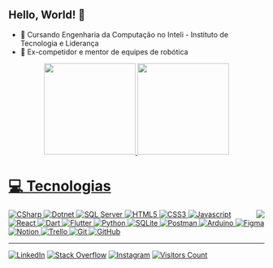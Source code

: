 ## Hello, World! 👋

- 🏫 Cursando Engenharia da Computação no Inteli - Instituto de Tecnologia e Liderança
- 🤖 Ex-competidor e mentor de equipes de robótica

<div align="center">
  <a href="https://github.com/gustavo-dacosta">
  <img height="180em" src="https://github-readme-stats.vercel.app/api?username=gustavo-dacosta&show_icons=true&include_all_commits=true&count_private=true&theme=transparent"/>
  <img height="180em" src="https://github-readme-stats.vercel.app/api/top-langs/?username=gustavo-dacosta&layout=compact&langs_count=6&theme=transparent"/>
</div>
  
<div>
  <h1>💻 Tecnologias</h1>
  <img align="right" src="https://user-images.githubusercontent.com/5713670/87202985-820dcb80-c2b6-11ea-9f56-7ec461c497c3.gif">
  <div align="left">
    <div>
      <img alt="CSharp" src="https://img.shields.io/badge/csharp-100000?style=for-the-badge&logo=csharp&logoColor=darkgreen">
      <img alt="Dotnet" src="https://img.shields.io/badge/dotnet-100000?style=for-the-badge&logo=dotnet&logoColor=darkgreen">
      <img alt="SQL Server" src="https://img.shields.io/badge/sqlserver-100000?style=for-the-badge&logo=microsoft-sql-server&logoColor=red">
      <img alt="HTML5" src="https://img.shields.io/badge/html-100000?style=for-the-badge&logo=html5">
      <img alt="CSS3" src="https://img.shields.io/badge/css3-100000?style=for-the-badge&logo=css3&logoColor=blue">
      <img alt="Javascript" src="https://img.shields.io/badge/javascript-100000?style=for-the-badge&logo=javascript&logoColor=yellow">
      <img alt="React" src="https://img.shields.io/badge/react-100000?style=for-the-badge&logo=react&logoColor=blue">
      <img alt="Dart" src="https://img.shields.io/badge/dart-100000?style=for-the-badge&logo=dart&logoColor=blue">
      <img alt="Flutter" src="https://img.shields.io/badge/Flutter-100000?style=for-the-badge&logo=flutter&logoColor=lightblue">
      <img alt="Python" src="https://img.shields.io/badge/python-100000?style=for-the-badge&logo=python&logoColor=blue">
      <img alt="SQLite" src="https://img.shields.io/badge/sqlite-100000?style=for-the-badge&logo=sqlite">
      <img alt="Postman" src="https://img.shields.io/badge/Postman-100000?style=for-the-badge&logo=postman">
      <img alt="Arduino" src="https://img.shields.io/badge/-Arduino-100000?style=for-the-badge&logo=arduino">
      <img alt="Figma" src="https://img.shields.io/badge/figma-100000?style=for-the-badge&logo=figma">
      <img alt="Notion" src="https://img.shields.io/badge/Notion-100000?style=for-the-badge&logo=notion">
      <img alt="Trello" src="https://img.shields.io/badge/Trello-100000?style=for-the-badge&logo=trello&logoColor=blue">
      <img alt="Git" src="https://img.shields.io/badge/git-100000?style=for-the-badge&logo=git">
      <img alt="GitHub" src="https://img.shields.io/badge/github-100000?style=for-the-badge&logo=github">
    </div>
    <hr height="1">
    <a href="www.linkedin.com/in/gustavo-dacosta"><img alt="LinkedIn" src="https://img.shields.io/badge/LinkedIn-%230077B5.svg?logo=linkedin&logoColor=white"></a>
    <a href="https://stackoverflow.com/users/17818536"><img alt="Stack Overflow" src="https://img.shields.io/badge/-Stackoverflow-FE7A16?logo=stack-overflow&logoColor=white"></a>
    <a href="https://instagram.com/gutineos"><img alt="Instagram" src="https://img.shields.io/badge/Instagram-%23E4405F.svg?logo=Instagram&logoColor=white"></a>
    <a href="https://visitcount.itsvg.in"><img alt="Visitors Count" src="https://visitcount.itsvg.in/api?id=Gustavo-daCosta&icon=0&color=12"></a>
  </div>
</div>
